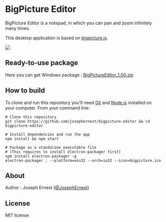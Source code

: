 BigPicture Editor
=============

BigPicture Editor is a notepad, in which you can pan and zoom infinitely many times.

This desktop application is based on [bigpicture.js](http://github.com/josephernest/bigpicture.js/).

![](http://gget.it/kfh4pqh2/bigpicture-editor.jpg)

Ready-to-use package
----

Here you can get Windows package : [BigPictureEditor_1.00.zip](http://bigpicture.bi/bigpictureeditor_1.00.zip)

How to build
----

To clone and run this repository you'll need [Git](https://git-scm.com) and [Node.js](https://nodejs.org/en/download/) installed on your computer. From your command line:

```
# Clone this repository
git clone https://github.com/josephernest/bigpicture-editor && cd bigpicture-editor

# Install dependencies and run the app
npm install && npm start

# Package as a standalone executable file
# (This requires to install electron-packager first)
npm install electron-packager -g
electron-packager . --platform=win32 --arch=ia32 --icon=bigpicture.ico
```


About
----

Author : Joseph Ernest ([@JosephErnest](http:/twitter.com/JosephErnest))

License
----
MIT license